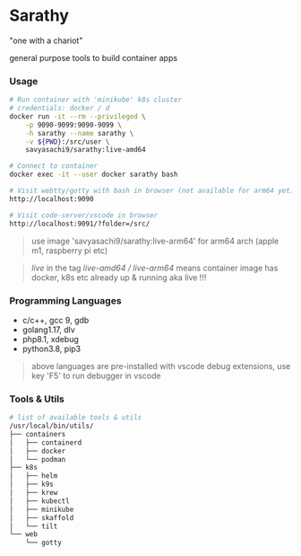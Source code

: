 # Sarathy
"one with a chariot"

general purpose tools to build container apps

### Usage
```bash
# Run container with 'minikube' k8s cluster
# credentials: docker / d
docker run -it --rm --privileged \
    -p 9090-9099:9090-9099 \
    -h sarathy --name sarathy \
    -v ${PWD}:/src/user \
    savyasachi9/sarathy:live-amd64

# Connect to container
docker exec -it --user docker sarathy bash

# Visit webtty/gotty with bash in browser (not available for arm64 yet)
http://localhost:9090

# Visit code-server/vscode in browser
http://localhost:9091/?folder=/src/

```
> use image 'savyasachi9/sarathy:live-arm64' for arm64 arch (apple m1, raspberry pi etc)

> *live* in the tag *live-amd64 / live-arm64* means container image has docker, k8s etc already up & running aka live !!!

### Programming Languages
- c/c++, gcc 9, gdb
- golang1.17, dlv
- php8.1, xdebug
- python3.8, pip3

> above languages are pre-installed with vscode debug extensions, use key 'F5' to run debugger in vscode


### Tools & Utils
```bash
# list of available tools & utils
/usr/local/bin/utils/
├── containers
│   ├── containerd
│   ├── docker
│   └── podman
├── k8s
│   ├── helm
│   ├── k9s
│   ├── krew
│   ├── kubectl
│   ├── minikube
│   ├── skaffold
│   └── tilt
└── web
    └── gotty
```
